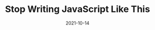---
date: 2021-10-14
permalink: false
publisher: thepracticaldev
tags:
  - javascript
target_url: https://dev.to/rubengabrielian/stop-writing-javascript-like-this-8po
title: Stop Writing JavaScript Like This
---